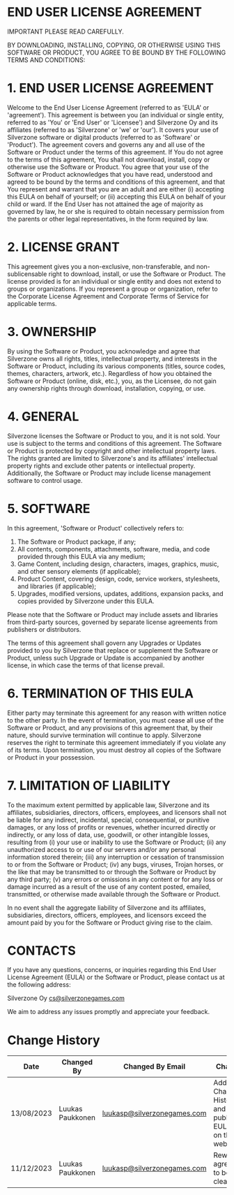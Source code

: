 # END USER LICENSE AGREEMENT
IMPORTANT PLEASE READ CAREFULLY.

BY DOWNLOADING, INSTALLING, COPYING, OR OTHERWISE USING THIS SOFTWARE OR PRODUCT, YOU AGREE TO BE BOUND BY THE FOLLOWING TERMS AND CONDITIONS:
# 1. END USER LICENSE AGREEMENT
Welcome to the End User License Agreement (referred to as 'EULA' or 'agreement'). This agreement is between you (an individual or single entity, referred to as 'You' or 'End User' or 'Licensee') and Silverzone Oy and its affiliates (referred to as 'Silverzone' or 'we' or 'our'). It covers your use of Silverzone software or digital products (referred to as 'Software' or 'Product'). The agreement covers and governs any and all use of the Software or Product under the terms of this agreement. If You do not agree to the terms of this agreement, You shall not download, install, copy or otherwise use the Software or Product. You agree that your use of the Software or Product acknowledges that you have read, understood and agreed to be bound by the terms and conditions of this agreement, and that You represent and warrant that you are an adult and are either (i) accepting this EULA on behalf of yourself; or (ii) accepting this EULA on behalf of your child or ward. If the End User has not attained the age of majority as governed by law, he or she is required to obtain necessary permission from the parents or other legal representatives, in the form required by law.

# 2. LICENSE GRANT
This agreement gives you a non-exclusive, non-transferable, and non-sublicensable right to download, install, or use the Software or Product. The license provided is for an individual or single entity and does not extend to groups or organizations. If you represent a group or organization, refer to the Corporate License Agreement and Corporate Terms of Service for applicable terms.

# 3. OWNERSHIP
By using the Software or Product, you acknowledge and agree that Silverzone owns all rights, titles, intellectual property, and interests in the Software or Product, including its various components (titles, source codes, themes, characters, artwork, etc.). Regardless of how you obtained the Software or Product (online, disk, etc.), you, as the Licensee, do not gain any ownership rights through download, installation, copying, or use.

# 4. GENERAL
Silverzone licenses the Software or Product to you, and it is not sold. Your use is subject to the terms and conditions of this agreement. The Software or Product is protected by copyright and other intellectual property laws. The rights granted are limited to Silverzone's and its affiliates' intellectual property rights and exclude other patents or intellectual property. Additionally, the Software or Product may include license management software to control usage.

# 5. SOFTWARE
In this agreement, 'Software or Product' collectively refers to:

1. The Software or Product package, if any;
2. All contents, components, attachments, software, media, and code provided through this EULA via any medium;
3. Game Content, including design, characters, images, graphics, music, and other sensory elements (if applicable);
4. Product Content, covering design, code, service workers, stylesheets, and libraries (if applicable);
5. Upgrades, modified versions, updates, additions, expansion packs, and copies provided by Silverzone under this EULA.

Please note that the Software or Product may include assets and libraries from third-party sources, governed by separate license agreements from publishers or distributors.

The terms of this agreement shall govern any Upgrades or Updates provided to you by Silverzone that replace or supplement the Software or Product, unless such Upgrade or Update is accompanied by another license, in which case the terms of that license prevail.

# 6. TERMINATION OF THIS EULA

Either party may terminate this agreement for any reason with written notice to the other party. In the event of termination, you must cease all use of the Software or Product, and any provisions of this agreement that, by their nature, should survive termination will continue to apply. Silverzone reserves the right to terminate this agreement immediately if you violate any of its terms. Upon termination, you must destroy all copies of the Software or Product in your possession.

# 7. LIMITATION OF LIABILITY

To the maximum extent permitted by applicable law, Silverzone and its affiliates, subsidiaries, directors, officers, employees, and licensors shall not be liable for any indirect, incidental, special, consequential, or punitive damages, or any loss of profits or revenues, whether incurred directly or indirectly, or any loss of data, use, goodwill, or other intangible losses, resulting from (i) your use or inability to use the Software or Product; (ii) any unauthorized access to or use of our servers and/or any personal information stored therein; (iii) any interruption or cessation of transmission to or from the Software or Product; (iv) any bugs, viruses, Trojan horses, or the like that may be transmitted to or through the Software or Product by any third party; (v) any errors or omissions in any content or for any loss or damage incurred as a result of the use of any content posted, emailed, transmitted, or otherwise made available through the Software or Product.

In no event shall the aggregate liability of Silverzone and its affiliates, subsidiaries, directors, officers, employees, and licensors exceed the amount paid by you for the Software or Product giving rise to the claim.

# CONTACTS

If you have any questions, concerns, or inquiries regarding this End User License Agreement (EULA) or the Software or Product, please contact us at the following address:

Silverzone Oy
cs@silverzonegames.com

We aim to address any issues promptly and appreciate your feedback.

# Change History
| Date | Changed By | Changed By Email | Changes |
|------|------------|------------------|---------|
| 13/08/2023 | Luukas Paukkonen | luukasp@silverzonegames.com | Added Change History and published EULA@v1 on the website. |
| 11/12/2023 | Luukas Paukkonen | luukasp@silverzonegames.com | Reworded agreement to be clearer |
